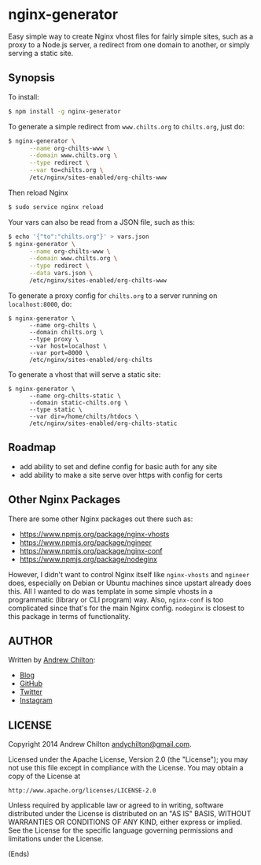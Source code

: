 # nginx-generator #

Easy simple way to create Nginx vhost files for fairly simple sites, such as a proxy to a Node.js server,
a redirect from one domain to another, or simply serving a static site.

## Synopsis ##

To install:

```bash
$ npm install -g nginx-generator
```

To generate a simple redirect from `www.chilts.org` to `chilts.org`, just do:

```bash
$ nginx-generator \
      --name org-chilts-www \
      --domain www.chilts.org \
      --type redirect \
      --var to=chilts.org \
      /etc/nginx/sites-enabled/org-chilts-www
```

Then reload Nginx

```bash
$ sudo service nginx reload
```

Your vars can also be read from a JSON file, such as this:

```bash
$ echo '{"to":"chilts.org"}' > vars.json
$ nginx-generator \
      --name org-chilts-www \
      --domain www.chilts.org \
      --type redirect \
      --data vars.json \
      /etc/nginx/sites-enabled/org-chilts-www
```

To generate a proxy config for `chilts.org` to a server running on `localhost:8000`, do:

```
$ nginx-generator \
      --name org-chilts \
      --domain chilts.org \
      --type proxy \
      --var host=localhost \
      --var port=8000 \
      /etc/nginx/sites-enabled/org-chilts
```

To generate a vhost that will serve a static site:

```
$ nginx-generator \
      --name org-chilts-static \
      --domain static-chilts.org \
      --type static \
      --var dir=/home/chilts/htdocs \
      /etc/nginx/sites-enabled/org-chilts-static
```

## Roadmap ##

* add ability to set and define config for basic auth for any site
* add ability to make a site serve over https with config for certs

## Other Nginx Packages ##

There are some other Nginx packages out there such as:

* https://www.npmjs.org/package/nginx-vhosts
* https://www.npmjs.org/package/ngineer
* https://www.npmjs.org/package/nginx-conf
* https://www.npmjs.org/package/nodeginx

However, I didn't want to control Nginx itself like `nginx-vhosts` and `ngineer` does, especially on Debian or Ubuntu
machines since upstart already does this. All I wanted to do was template in some simple vhosts in a programmatic
(library or CLI program) way. Also, `nginx-conf` is too complicated since that's for the main Nginx config. `nodeginx`
is closest to this package in terms of functionality.

## AUTHOR ##

Written by [Andrew Chilton](http://chilts.org/):

* [Blog](http://chilts.org/)
* [GitHub](https://github.com/chilts)
* [Twitter](https://twitter.com/andychilton)
* [Instagram](http://instagram.com/thechilts)

## LICENSE ##

Copyright 2014 Andrew Chilton <andychilton@gmail.com>.

Licensed under the Apache License, Version 2.0 (the "License");
you may not use this file except in compliance with the License.
You may obtain a copy of the License at

    http://www.apache.org/licenses/LICENSE-2.0

Unless required by applicable law or agreed to in writing, software
distributed under the License is distributed on an "AS IS" BASIS,
WITHOUT WARRANTIES OR CONDITIONS OF ANY KIND, either express or implied.
See the License for the specific language governing permissions and
limitations under the License.

(Ends)
